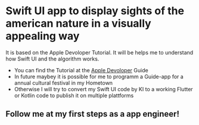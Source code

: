# Swift UI app to display sights of the american nature in a visually appealing way

It is based on the Apple Devoloper Tutorial. It will be helps me to understand how Swift UI and the algorithm works.

* You can find the Tutorial at the [Apple Devoloper](https://developer.apple.com/tutorials/swiftui/) Guide
* In future maybey it is possible for me to programm a Guide-app for a annual cultural festival in my Hometown
* Otherwise I will try to convert my Swift UI code by KI to a working Flutter or Kotlin code to publish it on multiple plattforms

## Follow me at my first steps as a app engineer!
